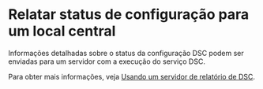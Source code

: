 # Relatar status de configuração para um local central

Informações detalhadas sobre o status da configuração DSC podem ser enviadas para um servidor com a execução do serviço DSC. 

Para obter mais informações, veja [Usando um servidor de relatório de DSC](../dsc/reportServer.md).

<!--HONumber=Jun16_HO4-->


